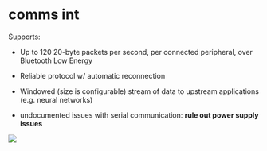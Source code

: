 # comms int

Supports:
- Up to 120 20-byte packets per second, per connected peripheral, over Bluetooth Low Energy
- Reliable protocol w/ automatic reconnection
- Windowed (size is configurable) stream of data to upstream applications (e.g. neural networks)

- undocumented issues with serial communication: <b>rule out power supply issues</b>

![](https://user-images.githubusercontent.com/40201586/106851817-e2040d80-66f1-11eb-819b-36ccb35d8eb6.png)
